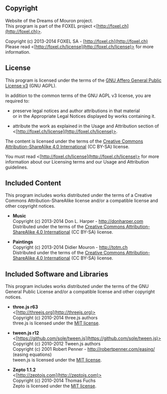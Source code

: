 
## Copyright

Website of the Dreams of Mouron project.<br />
This program is part of the FOXEL project <[http://foxel.ch](http://foxel.ch)>.

Copyright (c) 2013-2014 FOXEL SA - [http://foxel.ch](http://foxel.ch)<br />
Please read <[http://foxel.ch/license](http://foxel.ch/license)> for more
information.


## License

This program is licensed under the terms of the
[GNU Affero General Public License v3](http://www.gnu.org/licenses/agpl.html)
(GNU AGPL).

In addition to the common terms of the GNU AGPL v3 license, you are required to:

*   preserve legal notices and author attributions in that material<br />
    or in the Appropriate Legal Notices displayed by works containing it.

*   attribute the work as explained in the Usage and Attribution section of
    <[http://foxel.ch/license](http://foxel.ch/license)>.

The content is licensed under the terms of the
[Creative Commons Attribution-ShareAlike 4.0 International](http://creativecommons.org/licenses/by-sa/4.0/)
(CC BY-SA) license.

You must read <[http://foxel.ch/license](http://foxel.ch/license)> for more
information about our Licensing terms and our Usage and Attribution guidelines.


## Included Content

This program includes works distributed under the terms of a Creative Commons
Attribution-ShareAlike license and/or a compatible license and other copyright
notices.


*   __Music__<br />
    Copyright (c) 2013-2014 Don L. Harper - http://donharper.com<br />
    Distributed under the terms of the
    [Creative Commons Attribution-ShareAlike 4.0 International](http://creativecommons.org/licenses/by-sa/4.0/)
    (CC BY-SA) license.

*   __Paintings__<br />
    Copyright (c) 2013-2014 Didier Mouron - http://totm.ch<br />
    Distributed under the terms of the
    [Creative Commons Attribution-ShareAlike 4.0 International](http://creativecommons.org/licenses/by-sa/4.0/)
    (CC BY-SA) license.


## Included Software and Libraries

This program includes works distributed under the terms of the GNU General
Public License and/or a compatible license and other copyright notices.


*   __three.js r63__<br />
    <[http://threejs.org](http://threejs.org)><br />
    Copyright (c) 2010-2014 three.js authors<br />
    three.js is licensed under the [MIT license](http://opensource.org/licenses/MIT).

*   __tween.js r12__<br />
    <[https://github.com/sole/tween.js](https://github.com/sole/tween.js)><br />
    Copyright (c) 2010-2012 Tween.js authors<br />
    Copyright (c) 2001 Robert Penner - http://robertpenner.com/easing/ (easing equations)<br />
    tween.js is licensed under the [MIT license](http://opensource.org/licenses/MIT).

*   __Zepto 1.1.2__<br />
    <[http://zeptojs.com](http://zeptojs.com)><br />
    Copyright (c) 2010-2014 Thomas Fuchs<br />
    Zepto is licensed under the [MIT license](http://opensource.org/licenses/MIT).
